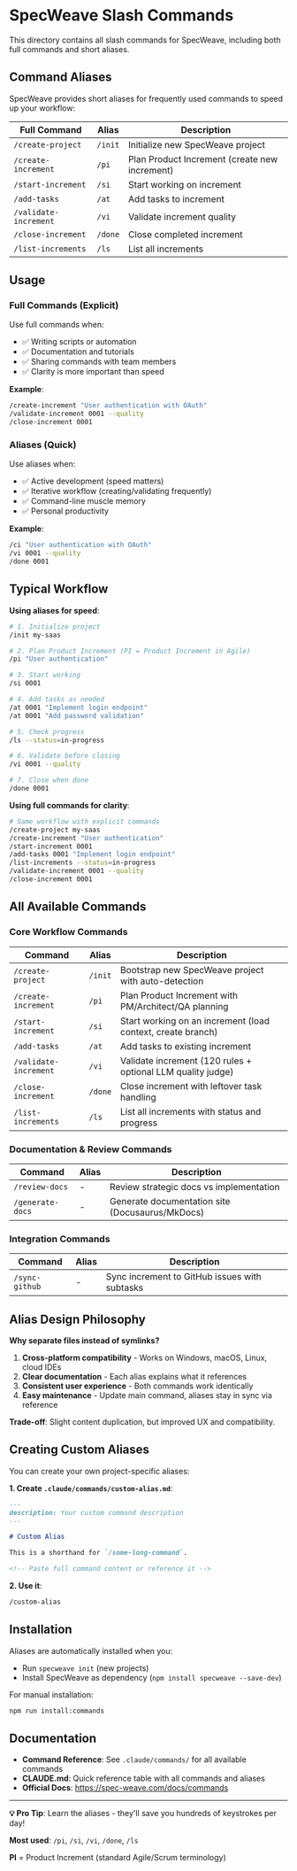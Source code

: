 # SpecWeave Slash Commands

This directory contains all slash commands for SpecWeave, including both full commands and short aliases.

## Command Aliases

SpecWeave provides short aliases for frequently used commands to speed up your workflow:

| Full Command | Alias | Description |
|--------------|-------|-------------|
| `/create-project` | `/init` | Initialize new SpecWeave project |
| `/create-increment` | `/pi` | Plan Product Increment (create new increment) |
| `/start-increment` | `/si` | Start working on increment |
| `/add-tasks` | `/at` | Add tasks to increment |
| `/validate-increment` | `/vi` | Validate increment quality |
| `/close-increment` | `/done` | Close completed increment |
| `/list-increments` | `/ls` | List all increments |

## Usage

### Full Commands (Explicit)

Use full commands when:
- ✅ Writing scripts or automation
- ✅ Documentation and tutorials
- ✅ Sharing commands with team members
- ✅ Clarity is more important than speed

**Example**:
```bash
/create-increment "User authentication with OAuth"
/validate-increment 0001 --quality
/close-increment 0001
```

### Aliases (Quick)

Use aliases when:
- ✅ Active development (speed matters)
- ✅ Iterative workflow (creating/validating frequently)
- ✅ Command-line muscle memory
- ✅ Personal productivity

**Example**:
```bash
/ci "User authentication with OAuth"
/vi 0001 --quality
/done 0001
```

## Typical Workflow

**Using aliases for speed**:
```bash
# 1. Initialize project
/init my-saas

# 2. Plan Product Increment (PI = Product Increment in Agile)
/pi "User authentication"

# 3. Start working
/si 0001

# 4. Add tasks as needed
/at 0001 "Implement login endpoint"
/at 0001 "Add password validation"

# 5. Check progress
/ls --status=in-progress

# 6. Validate before closing
/vi 0001 --quality

# 7. Close when done
/done 0001
```

**Using full commands for clarity**:
```bash
# Same workflow with explicit commands
/create-project my-saas
/create-increment "User authentication"
/start-increment 0001
/add-tasks 0001 "Implement login endpoint"
/list-increments --status=in-progress
/validate-increment 0001 --quality
/close-increment 0001
```

## All Available Commands

### Core Workflow Commands

| Command | Alias | Description |
|---------|-------|-------------|
| `/create-project` | `/init` | Bootstrap new SpecWeave project with auto-detection |
| `/create-increment` | `/pi` | Plan Product Increment with PM/Architect/QA planning |
| `/start-increment` | `/si` | Start working on an increment (load context, create branch) |
| `/add-tasks` | `/at` | Add tasks to existing increment |
| `/validate-increment` | `/vi` | Validate increment (120 rules + optional LLM quality judge) |
| `/close-increment` | `/done` | Close increment with leftover task handling |
| `/list-increments` | `/ls` | List all increments with status and progress |

### Documentation & Review Commands

| Command | Alias | Description |
|---------|-------|-------------|
| `/review-docs` | - | Review strategic docs vs implementation |
| `/generate-docs` | - | Generate documentation site (Docusaurus/MkDocs) |

### Integration Commands

| Command | Alias | Description |
|---------|-------|-------------|
| `/sync-github` | - | Sync increment to GitHub issues with subtasks |

## Alias Design Philosophy

**Why separate files instead of symlinks?**

1. **Cross-platform compatibility** - Works on Windows, macOS, Linux, cloud IDEs
2. **Clear documentation** - Each alias explains what it references
3. **Consistent user experience** - Both commands work identically
4. **Easy maintenance** - Update main command, aliases stay in sync via reference

**Trade-off**: Slight content duplication, but improved UX and compatibility.

## Creating Custom Aliases

You can create your own project-specific aliases:

**1. Create `.claude/commands/custom-alias.md`**:
```markdown
---
description: Your custom command description
---

# Custom Alias

This is a shorthand for `/some-long-command`.

<!-- Paste full command content or reference it -->
```

**2. Use it**:
```bash
/custom-alias
```

## Installation

Aliases are automatically installed when you:
- Run `specweave init` (new projects)
- Install SpecWeave as dependency (`npm install specweave --save-dev`)

For manual installation:
```bash
npm run install:commands
```

## Documentation

- **Command Reference**: See `.claude/commands/` for all available commands
- **CLAUDE.md**: Quick reference table with all commands and aliases
- **Official Docs**: https://spec-weave.com/docs/commands

---

**💡 Pro Tip**: Learn the aliases - they'll save you hundreds of keystrokes per day!

**Most used**: `/pi`, `/si`, `/vi`, `/done`, `/ls`

**PI** = Product Increment (standard Agile/Scrum terminology)
